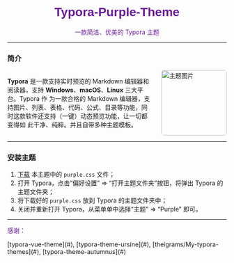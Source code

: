 <h1 align="center" style="font-family: Arial; color: #6a1b9a;">Typora-Purple-Theme</h1>
<p align="center" style="color: #6a1b9a;">一款简洁、优美的 Typora 主题</p>

---

### 简介

<div style="display: flex; align-items: center;">
    <div style="flex: 1;">
        <p>
            <strong>Typora</strong> 是一款支持实时预览的 Markdown 编辑器和阅读器，支持 <strong>Windows</strong>、<strong>macOS</strong>、<strong>Linux</strong> 三大平台。Typora 作
            为一款合格的 Markdown 编辑器，支持图片、列表、表格、代码、公式、目录等功能，同时这款软件还支持（一键）动态预览功能，让一切都变得如
            此干净、纯粹。并且自带多种主题模板。
        </p>
    </div>
    <div style="flex: 0 0 auto; margin-left: 20px;">
        <img src="./https://github.com/dusty033/yolo/blob/main/1.jpg" alt="主题图片" width="150" style="border-radius: 5px;" />
    </div>
</div>


---

### 安装主题

1. [下载](#) 本主题中的 `purple.css` 文件；
2. 打开 Typora，点击“偏好设置” => “打开主题文件夹”按钮，将弹出 Typora 的主题文件夹；
3. 将下载好的 `purple.css` 放到 Typora 的主题文件夹中；
4. 关闭并重新打开 Typora，从菜单单中选择“主题” => “Purple” 即可。

---

<p style="color: #6a1b9a;">感谢：</p>
[typora-vue-theme](#), [typora-theme-ursine](#), [theigrams/My-typora-themes](#), [typora-theme-autumnus](#)
